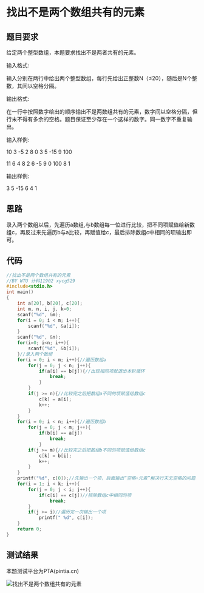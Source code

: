 # 找出不是两个数组共有的元素
## 题目要求
给定两个整型数组，本题要求找出不是两者共有的元素。

输入格式:

输入分别在两行中给出两个整型数组，每行先给出正整数N（≤20），随后是N个整数，其间以空格分隔。

输出格式:

在一行中按照数字给出的顺序输出不是两数组共有的元素，数字间以空格分隔，但行末不得有多余的空格。题目保证至少存在一个这样的数字。同一数字不重复输出。

输入样例:

10 3 -5 2 8 0 3 5 -15 9 100

11 6 4 8 2 6 -5 9 0 100 8 1

输出样例:

3 5 -15 6 4 1
## 思路
录入两个数组以后，先遍历a数组,与b数组每一位进行比较，把不同项赋值给新数组c，再反过来先遍历b与a比较，再赋值给c，最后排除数组c中相同的项输出即可。
## 代码
```c
//找出不是两个数组共有的元素
//BY WTU 计科11902 xycg529
#include<stdio.h>
int main()
{
	int a[20], b[20], c[20];
	int m, n, i, j, k=0;
	scanf("%d", &m);
	for(i = 0; i < m; i++){
		scanf("%d", &a[i]);
	} 
	scanf("%d", &n);
	for(i=0; i<n; i++){
		scanf("%d", &b[i]);
	}//录入两个数组 
	for(i = 0; i < m; i++){//遍历数组a 
		for(j = 0; j < n; j++){
			if(a[i] == b[j]){//出现相同项就退出本轮循环 
				break;
			}
		}
		if(j >= n){//比较完之后把数组a不同的项赋值给数组c 
			c[k] = a[i];
			k++;
		}
	}
	for(i = 0; i < n; i++){//遍历数组b 
		for(j = 0; j < m; j++){
			if(b[i] == a[j])
				break;
			}
		if(j >= m){//比较完之后把数组b不同的项赋值给数组c 
			c[k] = b[i];
			k++;
		}
	}
	printf("%d", c[0]);//先输出一个项，后面输出“空格+元素”解决行末无空格的问题 
	for(i = 1; i < k; i++){
		for(j = 0; j < i; j++){
			if(c[i] == c[j])//排除数组c中相同的项 
				break;
		}
		if(j >= i)//遍历完一次输出一个项 
			printf(" %d", c[i]);
	}
	return 0;	
}
```
## 测试结果
本题测试平台为PTA(pintia.cn)

![找出不是两个数组共有的元素]()
